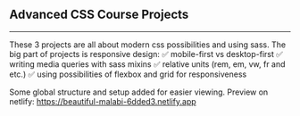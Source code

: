 ## Advanced CSS Course Projects
____

These 3 projects are all about modern css possibilities and using sass. The big part of projects is responsive design: 
✅ mobile-first vs desktop-first 
✅ writing media queries with sass mixins
✅ relative units (rem, em, vw, fr and etc.)
✅ using possibilities of flexbox and grid for responsiveness

Some global structure and setup added for easier viewing.
Preview on netlify: https://beautiful-malabi-6dded3.netlify.app
